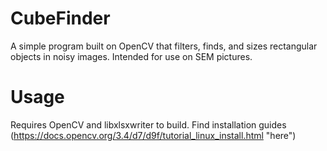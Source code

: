 # CubeFinder
A simple program built on OpenCV that filters, finds, and sizes rectangular objects in noisy images. Intended for use on SEM pictures.

# Usage
Requires OpenCV and libxlsxwriter to build. Find installation guides (https://docs.opencv.org/3.4/d7/d9f/tutorial_linux_install.html "here")
